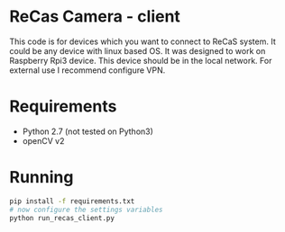 # ReCas Camera - client
This code is for devices which you want to connect to ReCaS system. It could be any device with linux based OS.
It was designed to work on Raspberry Rpi3 device. This device should be in the local network. For external use
I recommend configure VPN.

# Requirements
* Python 2.7 (not tested on Python3)
* openCV v2

# Running
```bash
pip install -f requirements.txt
# now configure the settings variables
python run_recas_client.py
```